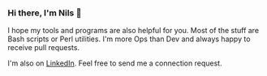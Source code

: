 ### Hi there, I'm Nils 👋

I hope my tools and programs are also helpful for you.
Most of the stuff are Bash scripts or Perl utilities.
I'm more Ops than Dev and always happy to receive pull requests.

I'm also on [LinkedIn](https://www.linkedin.com/in/cyclenerd/).
Feel free to send me a connection request.
